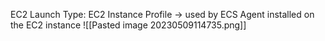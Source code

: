 EC2 Launch Type: 
	 EC2 Instance Profile -> used by ECS Agent installed on the EC2 instance
	![[Pasted image 20230509114735.png]]

